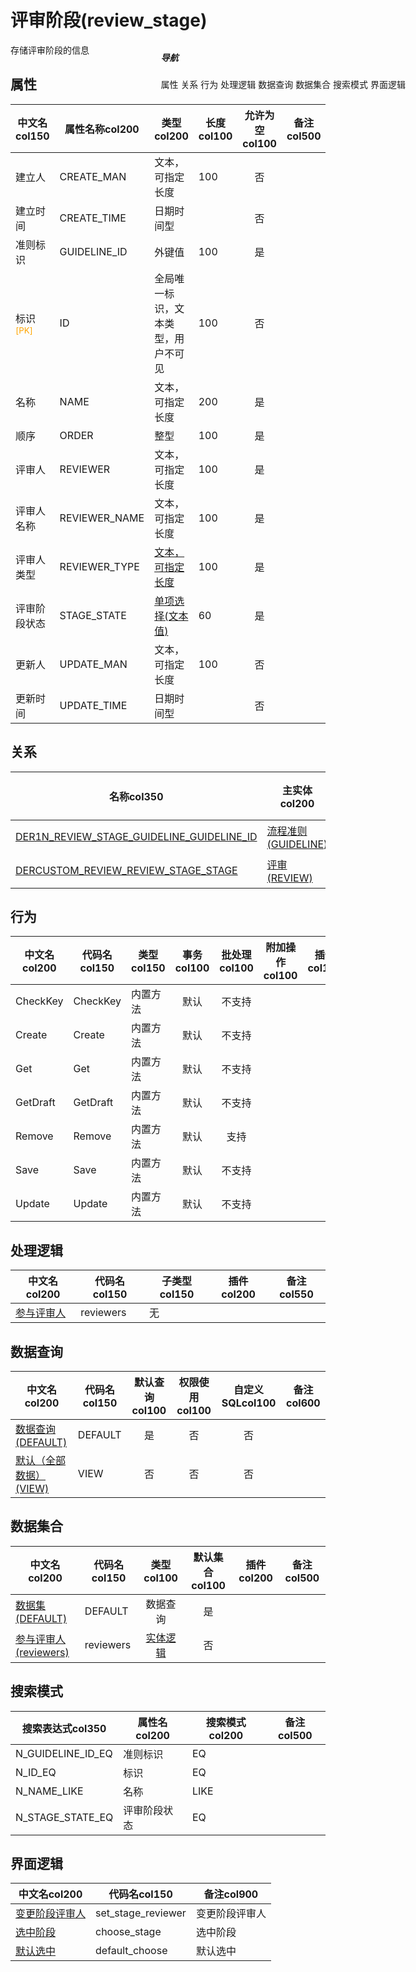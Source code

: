 # 评审阶段(review_stage)  <!-- {docsify-ignore-all} -->


存储评审阶段的信息


## 属性
|    中文名col150 | 属性名称col200           | 类型col200     | 长度col100    |允许为空col100    |  备注col500  |
| --------   |------------| -----  | -----  | :----: | -------- |
|建立人|CREATE_MAN|文本，可指定长度|100|否||
|建立时间|CREATE_TIME|日期时间型||否||
|准则标识|GUIDELINE_ID|外键值|100|是||
|标识<sup class="footnote-symbol"><font color=orange>[PK]</font></sup>|ID|全局唯一标识，文本类型，用户不可见|100|否||
|名称|NAME|文本，可指定长度|200|是||
|顺序|ORDER|整型|100|是||
|评审人|REVIEWER|文本，可指定长度|100|是||
|评审人名称|REVIEWER_NAME|文本，可指定长度|100|是||
|评审人类型|REVIEWER_TYPE|[文本，可指定长度](index/dictionary_index#reviewer_type "评审人类型")|100|是||
|评审阶段状态|STAGE_STATE|[单项选择(文本值)](index/dictionary_index#stage_state "评审阶段状态")|60|是||
|更新人|UPDATE_MAN|文本，可指定长度|100|否||
|更新时间|UPDATE_TIME|日期时间型||否||


## 关系

<el-row>
<el-tabs v-model="show_der">
<el-tab-pane label="从关系" name="minor">

|  名称col350   | 主实体col200   | 关系类型col200   |    备注col500  |
| -------- |---------- |-----------|----- |
|[DER1N_REVIEW_STAGE_GUIDELINE_GUIDELINE_ID](der/DER1N_REVIEW_STAGE_GUIDELINE_GUIDELINE_ID)|[流程准则(GUIDELINE)](module/TestMgmt/guideline)|1:N关系||
|[DERCUSTOM_REVIEW_REVIEW_STAGE_STAGE](der/DERCUSTOM_REVIEW_REVIEW_STAGE_STAGE)|[评审(REVIEW)](module/TestMgmt/review)|自定义关系||

</el-tab-pane>
</el-tabs>
</el-row>

## 行为
| 中文名col200    | 代码名col150    | 类型col150    | 事务col100   | 批处理col100   | 附加操作col100  | 插件col150    |  备注col300  |
| -------- |---------- |----------- |:----:|:----:|---------| ----- | ----- |
|CheckKey|CheckKey|内置方法|默认|不支持||||
|Create|Create|内置方法|默认|不支持||||
|Get|Get|内置方法|默认|不支持||||
|GetDraft|GetDraft|内置方法|默认|不支持||||
|Remove|Remove|内置方法|默认|支持||||
|Save|Save|内置方法|默认|不支持||||
|Update|Update|内置方法|默认|不支持||||

## 处理逻辑
| 中文名col200    | 代码名col150    | 子类型col150    | 插件col200    |  备注col550  |
| -------- |---------- |----------- |------------|----------|
|[参与评审人](module/TestMgmt/review_stage/logic/reviewers)|reviewers|无|||

## 数据查询
| 中文名col200    | 代码名col150    | 默认查询col100 | 权限使用col100 | 自定义SQLcol100 |  备注col600|
| --------  | --------   | :----:  |:----:  | :----:  |----- |
|[数据查询(DEFAULT)](module/TestMgmt/review_stage/query/Default)|DEFAULT|是|否 |否 ||
|[默认（全部数据）(VIEW)](module/TestMgmt/review_stage/query/View)|VIEW|否|否 |否 ||

## 数据集合
| 中文名col200  | 代码名col150  | 类型col100 | 默认集合col100 |   插件col200|   备注col500|
| --------  | --------   | :----:   | :----:   | ----- |----- |
|[数据集(DEFAULT)](module/TestMgmt/review_stage/dataset/Default)|DEFAULT|数据查询|是|||
|[参与评审人(reviewers)](module/TestMgmt/review_stage/dataset/reviewers)|reviewers|[实体逻辑](module/TestMgmt/review_stage/logic/reviewers)|否|||

## 搜索模式
|   搜索表达式col350   |    属性名col200    |    搜索模式col200        |备注col500  |
| -------- |------------|------------|------|
|N_GUIDELINE_ID_EQ|准则标识|EQ||
|N_ID_EQ|标识|EQ||
|N_NAME_LIKE|名称|LIKE||
|N_STAGE_STATE_EQ|评审阶段状态|EQ||

## 界面逻辑
|  中文名col200 | 代码名col150 | 备注col900 |
| --------|--------|--------|
|[变更阶段评审人](module/TestMgmt/review_stage/uilogic/set_stage_reviewer)|set_stage_reviewer|变更阶段评审人|
|[选中阶段](module/TestMgmt/review_stage/uilogic/choose_stage)|choose_stage|选中阶段|
|[默认选中](module/TestMgmt/review_stage/uilogic/default_choose)|default_choose|默认选中|

<div style="display: block; overflow: hidden; position: fixed; top: 140px; right: 100px;">

##### 导航
<el-anchor >
<el-anchor-link :href="`#/module/TestMgmt/review_stage?id=属性`">
  属性
</el-anchor-link>
<el-anchor-link :href="`#/module/TestMgmt/review_stage?id=关系`">
  关系
</el-anchor-link>
<el-anchor-link :href="`#/module/TestMgmt/review_stage?id=行为`">
  行为
</el-anchor-link>
<el-anchor-link :href="`#/module/TestMgmt/review_stage?id=处理逻辑`">
  处理逻辑
</el-anchor-link>
<el-anchor-link :href="`#/module/TestMgmt/review_stage?id=数据查询`">
  数据查询
</el-anchor-link>
<el-anchor-link :href="`#/module/TestMgmt/review_stage?id=数据集合`">
  数据集合
</el-anchor-link>
<el-anchor-link :href="`#/module/TestMgmt/review_stage?id=搜索模式`">
  搜索模式
</el-anchor-link>
<el-anchor-link :href="`#/module/TestMgmt/review_stage?id=界面逻辑`">
  界面逻辑
</el-anchor-link>
</el-anchor>
</div>

<script>
 const { createApp } = Vue
  createApp({
    data() {
      return {
show_der:'minor',


      }
    },
    methods: {
    }
  }).use(ElementPlus).mount('#app')
</script>